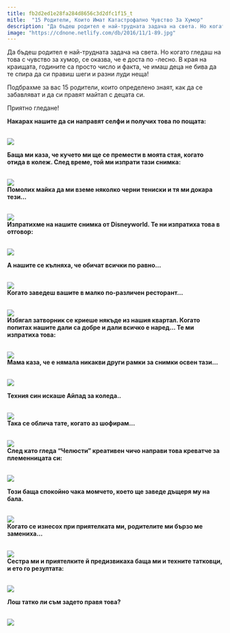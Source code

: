```yaml
---
title: fb2d2ed1e28fa284d8656c3d2dfc1f15_t
mitle:  "15 Родители, Които Имат Катастрофално Чувство За Хумор"
description: "Да бъдеш родител е най-трудната задача на света. Но когато гледаш на това с чувство за хумор, се оказва, че е доста по -лесно. В края на краищата, годините са просто чис"
image: "https://cdnone.netlify.com/db/2016/11/1-89.jpg"
---
```


 <p>Да бъдеш родител е най-трудната задача на света. Но когато гледаш на това с чувство за хумор, се оказва, че е доста по -лесно. В края на краищата, годините са просто число и факта, че имаш деца не бива да те спира да си правиш шеги и разни луди неща!</p>       <p>Подбрахме за вас 15 родители, които определено знаят, как да се забавляват и да си правят майтап с децата си.</p> <p>Приятно гледане!</p> <p><strong>Накарах нашите да си направят селфи и получих това по пощата:</strong></p>      <p> <br/><img src="https://cdnone.netlify.com/db/2016/11/1-89.jpg"/><br/></p> <p> <strong>Баща ми каза, че кучето ми ще се премести в моята стая, когато отида в колеж. След време, той ми изпрати тази снимка:</strong></p> <p> <br/><img src="https://cdnone.netlify.com/db/2016/11/2-50.jpg"/><br/> <strong>Помолих майка да ми вземе няколко черни тениски и тя ми докара тези…</strong></p> <p> <br/><img src="https://cdnone.netlify.com/db/2016/11/3-77.jpg"/><br/> <strong>Изпратихме на нашите снимка от Disneyworld. Те ни изпратиха това в отговор:</strong></p>      <p> <br/><img src="https://cdnone.netlify.com/db/2016/11/4-75.jpg"/><br/></p> <p> <strong>А нашите се кълняха, че обичат всички по равно…</strong></p> <p> <br/><img src="https://cdnone.netlify.com/db/2016/11/5-73.jpg"/><br/> <strong>Когато заведеш вашите в малко по-различен ресторант…</strong></p> <p> <br/><img src="https://cdnone.netlify.com/db/2016/11/6-70.jpg"/><br/> <strong>Избягал затворник се криеше някъде из нашия квартал. Когато попитах нашите дали са добре и дали всичко е наред… Те ми изпратиха това:</strong></p> <p> <br/><img src="https://cdnone.netlify.com/db/2016/11/7-70.jpg"/><br/> <strong>Мама каза, че е нямала никакви други рамки за снимки освен тази…</strong></p> <p> <br/><img src="https://cdnone.netlify.com/db/2016/11/8-64.jpg"/><br/></p>      <p> <strong>Техния син искаше Айпад за коледа..</strong></p> <p> <br/><img src="https://cdnone.netlify.com/db/2016/11/9-64.jpg"/><br/> <strong>Така се облича тате, когато аз шофирам…</strong></p> <p> <br/><img src="https://cdnone.netlify.com/db/2016/11/10-61.jpg"/><br/> <strong>След като гледа “Челюсти” креативен чичо направи това креватче за племенницата си:</strong></p> <p> <br/><img src="https://cdnone.netlify.com/db/2016/11/11-58.jpg"/><br/></p>      <p> <strong>Този баща спокойно чака момчето, което ще заведе дъщеря му на бала.</strong></p> <p> <br/><img src="https://cdnone.netlify.com/db/2016/11/12-49.jpg"/><br/> <strong>Когато се изнесох при приятелката ми, родителите ми бързо ме замениха…</strong></p> <p> <br/><img src="https://cdnone.netlify.com/db/2016/11/13-42.jpg"/><br/> <strong>Сестра ми и приятелките й предизвикаха баща ми и техните татковци, и ето го резултата:</strong></p> <p> <br/><img src="https://cdnone.netlify.com/db/2016/11/14-45.jpg"/><br/></p> <p> <strong>Лош татко ли съм задето правя това?</strong></p> <p> <br/><img src="https://cdnone.netlify.com/db/2016/11/15-37.jpg"/><br/></p>       